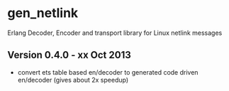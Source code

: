 gen_netlink
===========

Erlang Decoder, Encoder and transport library for Linux netlink messages

Version 0.4.0 - xx Oct 2013
---------------------------

* convert ets table based en/decoder to generated code driven en/decoder
  (gives about 2x speedup)
